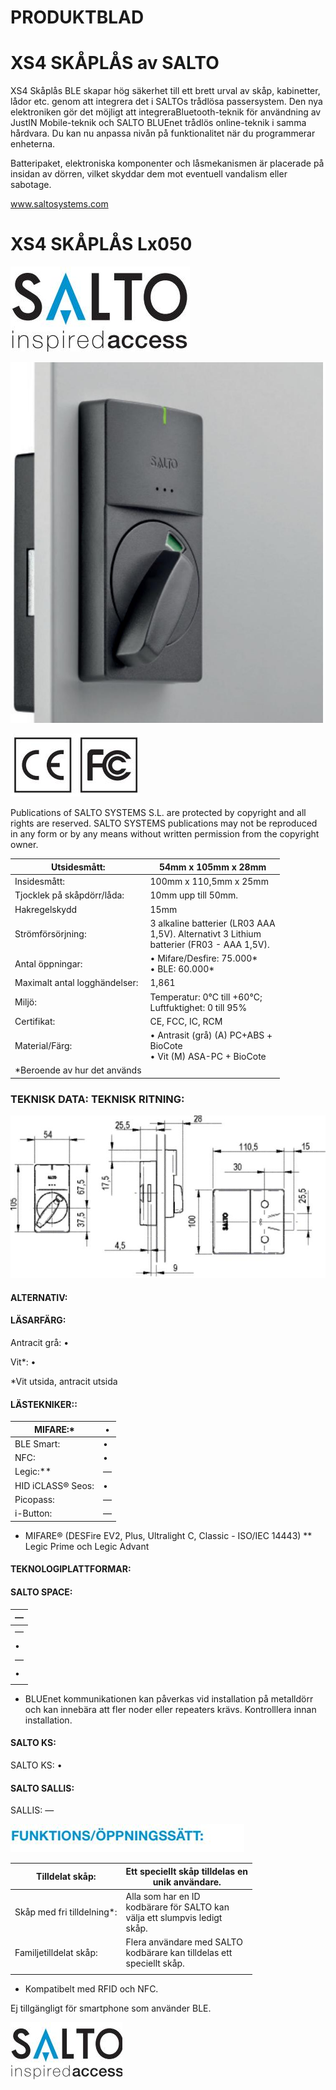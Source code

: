 # PRODUKTBLAD

# XS4 SKÅPLÅS av SALTO

XS4 Skåplås BLE skapar hög säkerhet till ett brett urval av skåp, kabinetter, lådor etc. genom att integrera det i SALTOs trådlösa passersystem. Den nya elektroniken gör det möjligt att integreraBluetooth-teknik för användning av JustIN Mobile-teknik och SALTO BLUEnet trådlös online-teknik i samma hårdvara. Du kan nu anpassa nivån på funktionalitet när du programmerar enheterna.

Batteripaket, elektroniska komponenter och låsmekanismen är placerade på insidan av dörren, vilket skyddar dem mot eventuell vandalism eller sabotage.

www.saltosystems.com

# XS4 SKÅPLÅS Lx050

![](_page_0_Picture_6.jpeg)

![](_page_0_Picture_7.jpeg)

![](_page_0_Picture_8.jpeg)

Publications of SALTO SYSTEMS S.L. are protected by copyright and all rights are reserved. SALTO SYSTEMS publications may not be reproduced in any form or by any means without written permission from the copyright owner.

| Utsidesmått:                  | 54mm x 105mm x 28mm                                                                            |
|-------------------------------|------------------------------------------------------------------------------------------------|
| Insidesmått:                  | 100mm x 110,5mm x 25mm                                                                         |
| Tjocklek på skåpdörr/låda:    | 10mm upp till 50mm.                                                                            |
| Hakregelskydd                 | 15mm                                                                                           |
| Strömförsörjning:             | 3 alkaline batterier (LR03 AAA<br>1,5V). Alternativt 3 Lithium<br>batterier (FR03 - AAA 1,5V). |
| Antal öppningar:              | • Mifare/Desfire: 75.000*<br>• BLE: 60.000*                                                    |
| Maximalt antal logghändelser: | 1,861                                                                                          |
| Miljö:                        | Temperatur: 0°C till +60°C;<br>Luftfuktighet: 0 till 95%                                       |
| Certifikat:                   | CE, FCC, IC, RCM                                                                               |
| Material/Färg:                | • Antrasit (grå) (A) PC+ABS +<br>BioCote<br>• Vit (M) ASA-PC + BioCote                         |
| *Beroende av hur det används  |                                                                                                |

### TEKNISK DATA: TEKNISK RITNING:

![](_page_1_Figure_5.jpeg)

#### ALTERNATIV:

#### LÄSARFÄRG:

Antracit grå: •

Vit*: •

*Vit utsida, antracit utsida

#### LÄSTEKNIKER::

| MIFARE:*          | • |
|-------------------|---|
| BLE Smart:        | • |
| NFC:              | • |
| Legic:**          | — |
| HID iCLASS® Seos: | • |
| Picopass:         | — |
| i-Button:         | — |

* MIFARE® (DESFire EV2, Plus, Ultralight C, Classic - ISO/IEC 14443) ** Legic Prime och Legic Advant

#### TEKNOLOGIPLATTFORMAR:

#### SALTO SPACE:

| — |
|---|
| — |
| • |
| — |
| • |
|   |

* BLUEnet kommunikationen kan påverkas vid installation på metalldörr och kan innebära att fler noder eller repeaters krävs. Kontrolllera innan installation.

#### SALTO KS:

SALTO KS: •

#### SALTO SALLIS:

SALLIS: —

![](_page_1_Picture_22.jpeg)

| Tilldelat skåp:            | Ett speciellt skåp tilldelas en<br>unik användare.                                  |
|----------------------------|-------------------------------------------------------------------------------------|
| Skåp med fri tilldelning*: | Alla som har en ID<br>kodbärare för SALTO kan<br>välja ett slumpvis ledigt<br>skåp. |
| Familjetilldelat skåp:     | Flera användare med SALTO<br>kodbärare kan tilldelas ett<br>speciellt skåp.         |
|                            |                                                                                     |

* Kompatibelt med RFID och NFC.

Ej tillgängligt för smartphone som använder BLE.

![](_page_1_Picture_27.jpeg)